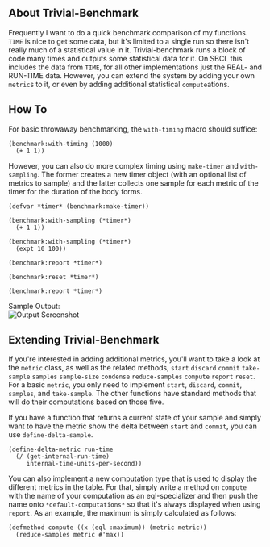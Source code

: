 About Trivial-Benchmark
-----------------------
Frequently I want to do a quick benchmark comparison of my functions. `TIME` is nice to get some data, but it's limited to a single run so there isn't really much of a statistical value in it. Trivial-benchmark runs a block of code many times and outputs some statistical data for it. On SBCL this includes the data from `TIME`, for all other implementations just the REAL- and RUN-TIME data. However, you can extend the system by adding your own `metric`s to it, or even by adding additional statistical `compute`ations. 

How To
------
For basic throwaway benchmarking, the `with-timing` macro should suffice:

    (benchmark:with-timing (1000)
      (+ 1 1))

However, you can also do more complex timing using `make-timer` and `with-sampling`. The former creates a new timer object (with an optional list of metrics to sample) and the latter collects one sample for each metric of the timer for the duration of the body forms.

    (defvar *timer* (benchmark:make-timer))
    
    (benchmark:with-sampling (*timer*)
      (+ 1 1))
    
    (benchmark:with-sampling (*timer*)
      (expt 10 100))
    
    (benchmark:report *timer*)
    
    (benchmark:reset *timer*)
    
    (benchmark:report *timer*)

Sample Output:  
![Output Screenshot](https://filebox.tymoon.eu/file/TkRVdw==)

Extending Trivial-Benchmark
---------------------------
If you're interested in adding additional metrics, you'll want to take a look at the `metric` class, as well as the related methods, `start` `discard` `commit` `take-sample` `samples` `sample-size` `condense` `reduce-samples` `compute` `report` `reset`. For a basic `metric`, you only need to implement `start`, `discard`, `commit`, `samples`, and `take-sample`. The other functions have standard methods that will do their computations based on those five.

If you have a function that returns a current state of your sample and simply want to have the metric show the delta between `start` and `commit`, you can use `define-delta-sample`.

    (define-delta-metric run-time
      (/ (get-internal-run-time)
         internal-time-units-per-second))

You can also implement a new computation type that is used to display the different metrics in the table. For that, simply write a method on `compute` with the name of your computation as an eql-specializer and then push the name onto `*default-computations*` so that it's always displayed when using `report`. As an example, the maximum is simply calculated as follows:

    (defmethod compute ((x (eql :maximum)) (metric metric))
      (reduce-samples metric #'max))

